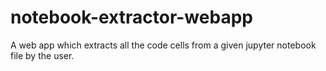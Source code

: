 # notebook-extractor-webapp
A web app which extracts all the code cells from a given jupyter notebook file by the user.

